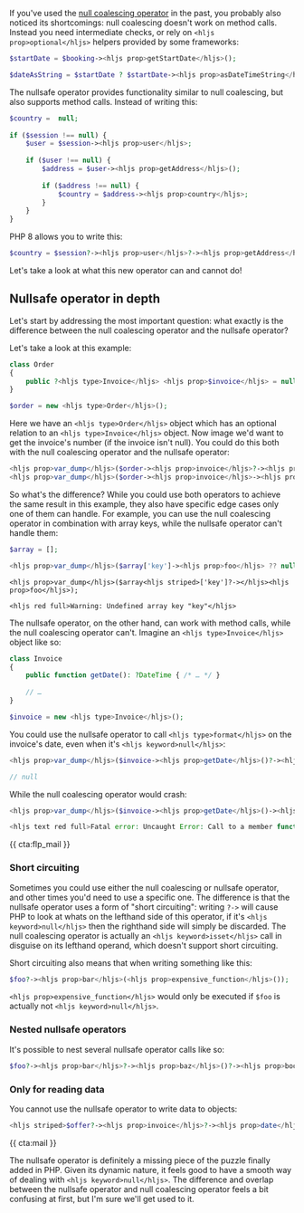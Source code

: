 If you've used the [null coalescing operator](/blog/shorthand-comparisons-in-php#null-coalescing-operator) in the past, you probably also noticed its shortcomings: null coalescing doesn't work on method calls. Instead you need intermediate checks, or rely on `<hljs prop>optional</hljs>` helpers provided by some frameworks:

```php
$startDate = $booking-><hljs prop>getStartDate</hljs>();

$dateAsString = $startDate ? $startDate-><hljs prop>asDateTimeString</hljs>() : null;
```

The nullsafe operator provides functionality similar to null coalescing, but also supports method calls. Instead of writing this:

```php
$country =  null;
 
if ($session !== null) {
    $user = $session-><hljs prop>user</hljs>;
 
    if ($user !== null) {
        $address = $user-><hljs prop>getAddress</hljs>();
 
        if ($address !== null) {
            $country = $address-><hljs prop>country</hljs>;
        }
    }
}
``` 

PHP 8 allows you to write this:

```php
$country = $session?-><hljs prop>user</hljs>?-><hljs prop>getAddress</hljs>()?-><hljs prop>country</hljs>;
```

Let's take a look at what this new operator can and cannot do!

## Nullsafe operator in depth

Let's start by addressing the most important question: what exactly is the difference between the null coalescing operator and the nullsafe operator?

Let's take a look at this example:

```php
class Order
{
    public ?<hljs type>Invoice</hljs> <hljs prop>$invoice</hljs> = null;
}

$order = new <hljs type>Order</hljs>();
```

Here we have an `<hljs type>Order</hljs>` object which has an optional relation to an `<hljs type>Invoice</hljs>` object. Now image we'd want to get the invoice's number (if the invoice isn't null). You could do this both with the null coalescing operator and the nullsafe operator:

```php
<hljs prop>var_dump</hljs>($order-><hljs prop>invoice</hljs>?-><hljs prop>number</hljs>);
<hljs prop>var_dump</hljs>($order-><hljs prop>invoice</hljs>-><hljs prop>number</hljs> ?? null);
```

So what's the difference? While you could use both operators to achieve the same result in this example, they also have specific edge cases only one of them can handle. For example, you can use the null coalescing operator in combination with array keys, while the nullsafe operator can't handle them:

```php
$array = [];

<hljs prop>var_dump</hljs>($array['key']-><hljs prop>foo</hljs> ?? null);
```

```
<hljs prop>var_dump</hljs>($array<hljs striped>['key']?-></hljs><hljs prop>foo</hljs>);

<hljs red full>Warning: Undefined array key "key"</hljs>
```

The nullsafe operator, on the other hand, can work with method calls, while the null coalescing operator can't. Imagine an `<hljs type>Invoice</hljs>` object like so:

```php
class Invoice
{
    public function getDate(): ?DateTime { /* … */ }
    
    // …
}

$invoice = new <hljs type>Invoice</hljs>();
```

You could use the nullsafe operator to call `<hljs type>format</hljs>` on the invoice's date, even when it's `<hljs keyword>null</hljs>`:

```php
<hljs prop>var_dump</hljs>($invoice-><hljs prop>getDate</hljs>()?-><hljs prop>format</hljs>('Y-m-d'));

// null
```

While the null coalescing operator would crash:

```php
<hljs prop>var_dump</hljs>($invoice-><hljs prop>getDate</hljs>()-><hljs prop>format</hljs>('Y-m-d') ?? null);

<hljs text red full>Fatal error: Uncaught Error: Call to a member function format() on null</hljs>
```

{{ cta:flp_mail }}

### Short circuiting

Sometimes you could use either the null coalescing or nullsafe operator, and other times you'd need to use a specific one. The difference is that the nullsafe operator uses a form of "short circuiting": writing `?->` will cause PHP to look at whats on the lefthand side of this operator, if it's `<hljs keyword>null</hljs>` then the righthand side will simply be discarded. The null coalescing operator is actually an `<hljs keyword>isset</hljs>` call in disguise on its lefthand operand, which doesn't support short circuiting.

Short circuiting also means that when writing something like this:

```php
$foo?-><hljs prop>bar</hljs>(<hljs prop>expensive_function</hljs>());
```

`<hljs prop>expensive_function</hljs>` would only be executed if `$foo` is actually not `<hljs keyword>null</hljs>`.

### Nested nullsafe operators

It's possible to nest several nullsafe operator calls like so:

```php
$foo?-><hljs prop>bar</hljs>?-><hljs prop>baz</hljs>()?-><hljs prop>boo</hljs>?-><hljs prop>baa</hljs>();
```

### Only for reading data

You cannot use the nullsafe operator to write data to objects:

```php
<hljs striped>$offer?-><hljs prop>invoice</hljs>?-><hljs prop>date</hljs> = new <hljs type>DateTime</hljs>();</hljs> 
```

{{ cta:mail }}

The nullsafe operator is definitely a missing piece of the puzzle finally added in PHP. Given its dynamic nature, it feels good to have a smooth way of dealing with `<hljs keyword>null</hljs>`. The difference and overlap between the nullsafe operator and null coalescing operator feels a bit confusing at first, but I'm sure we'll get used to it.

